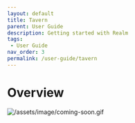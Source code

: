 ```yaml
---
layout: default
title: Tavern
parent: User Guide
description: Getting started with Realm
tags: 
 - User Guide
nav_order: 3
permalink: /user-guide/tavern
---
```


# Overview
![/assets/image/coming-soon.gif](/assets/image/coming-soon.gif)
